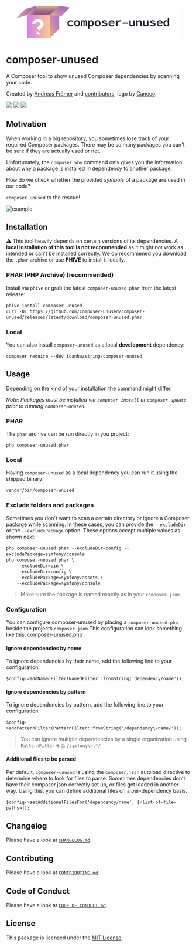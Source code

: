 <p align="center">
    <img src="https://raw.githubusercontent.com/composer-unused/composer-unused/main/art/logo.png" width="450" alt="composer-unused logo">
</p>

# composer-unused
A Composer tool to show unused Composer dependencies by scanning your code.

Created by [Andreas Frömer](https://twitter.com/icanhazstring) and [contributors](https://github.com/composer-unused/composer-unused/graphs/contributors), logo by [Caneco](https://twitter.com/caneco).

[![](https://img.shields.io/github/actions/workflow/status/composer-unused/composer-unused/validate-code.yml?branch=main&label=build&style=flat-square)](https://github.com/composer-unused/composer-unused)
[![](https://img.shields.io/github/actions/workflow/status/composer-unused/composer-unused/validate-phar.yml?branch=main&label=build-phar&style=flat-square)](https://github.com/composer-unused/composer-unused)
[![](https://img.shields.io/github/tag-date/composer-unused/composer-unused.svg?label=version&style=flat-square)](https://github.com/composer-unused/composer-unused/releases/latest)

## Motivation

When working in a big repository, you sometimes lose track of your required Composer
packages. There may be so many packages you can't be sure if they are actually used or not.

Unfortunately, the `composer why` command only gives you the information about why
a package is installed in dependency to another package.

How do we check whether the provided *symbols* of a package are used in our code?

`composer unused` to the rescue!

![example](art/example.gif)

## Installation

⚠️ This tool heavily depends on certain versions of its dependencies. A **local installation of this tool is not recommended** as it might not work as intended or can't be installed correctly. We do recommened you download the `.phar` archive or use **PHIVE**  to install it locally.

### PHAR (PHP Archive) (recommended)
Install via `phive` or grab the latest `composer-unused.phar` from the latest release:

    phive install composer-unused
    curl -OL https://github.com/composer-unused/composer-unused/releases/latest/download/composer-unused.phar

### Local
You can also install `composer-unused` as a local __development__ dependency:

    composer require --dev icanhazstring/composer-unused

## Usage
Depending on the kind of your installation the command might differ.

*Note: Packages must be installed via `composer install` or `composer update` prior to running `composer-unused`.*

### PHAR
The `phar` archive can be run directly in you project:

    php composer-unused.phar

### Local
Having `composer-unused` as a local dependency you can run it using the shipped binary:

    vendor/bin/composer-unused


### Exclude folders and packages
Sometimes you don't want to scan a certain directory or ignore a Composer package while scanning.
In these cases, you can provide the `--excludeDir` or the `--excludePackage` option.
These options accept multiple values as shown next:

    php composer-unused.phar --excludeDir=config --excludePackage=symfony/console
    php composer-unused.phar \
        --excludeDir=bin \
        --excludeDir=config \
        --excludePackage=symfony/assets \
        --excludePackage=symfony/console

> Make sure the package is named exactly as in your `composer.json`

### Configuration
You can configure composer-unused by placing a `composer-unused.php` beside the projects `composer.json`
This configuration can look something like this: [composer-unused.php](composer-unused.php)

#### Ignore dependencies by name
To ignore dependencies by their name, add the following line to your configuration:

```
$config->addNamedFilter(NamedFilter::fromString('dependency/name'));
```

#### Ignore dependencies by pattern
To ignore dependencies by pattern, add the following line to your configuration

```
$config->addPatternFilter(PatternFilter::fromString('/dependency\/name/'));
```

> You can ignore multiple dependencies by a single organization using `PatternFilter` e.g. `/symfony\/.*/`

#### Additional files to be parsed
Per default, `composer-unused` is using the `composer.json` autoload directive to determine where to look for files to parse.
Sometimes dependencies don't have their composer.json correctly set up, or files get loaded in another way.
Using this, you can define additional files on a per-dependency basis.

```
$config->setAdditionalFilesFor('dependency/name', [<list-of-file-paths>]);
```

## Changelog

Please have a look at [`CHANGELOG.md`](CHANGELOG.md).

## Contributing

Please have a look at [`CONTRIBUTING.md`](CONTRIBUTING.md).

## Code of Conduct

Please have a look at [`CODE_OF_CONDUCT.md`](CODE_OF_CONDUCT.md).

## License

This package is licensed under the [MIT License](LICENSE).
